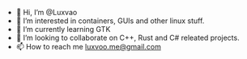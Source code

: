 - 👋 Hi, I’m @Luxvao
- 👀 I’m interested in containers, GUIs and other linux stuff.
- 🌱 I’m currently learning GTK
- 💞️ I’m looking to collaborate on C++, Rust and C# releated projects. 
- 📫 How to reach me luxvoo.me@gmail.com

<!---
Luxvao/Luxvao is a ✨ special ✨ repository because its `README.md` (this file) appears on your GitHub profile.
You can click the Preview link to take a look at your changes.
--->

